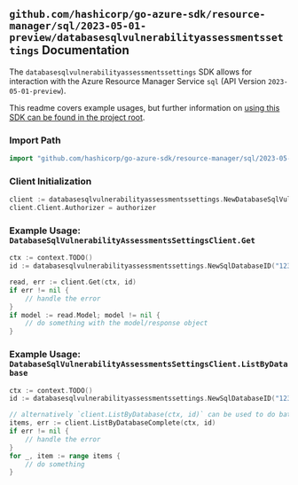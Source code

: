 
## `github.com/hashicorp/go-azure-sdk/resource-manager/sql/2023-05-01-preview/databasesqlvulnerabilityassessmentssettings` Documentation

The `databasesqlvulnerabilityassessmentssettings` SDK allows for interaction with the Azure Resource Manager Service `sql` (API Version `2023-05-01-preview`).

This readme covers example usages, but further information on [using this SDK can be found in the project root](https://github.com/hashicorp/go-azure-sdk/tree/main/docs).

### Import Path

```go
import "github.com/hashicorp/go-azure-sdk/resource-manager/sql/2023-05-01-preview/databasesqlvulnerabilityassessmentssettings"
```


### Client Initialization

```go
client := databasesqlvulnerabilityassessmentssettings.NewDatabaseSqlVulnerabilityAssessmentsSettingsClientWithBaseURI("https://management.azure.com")
client.Client.Authorizer = authorizer
```


### Example Usage: `DatabaseSqlVulnerabilityAssessmentsSettingsClient.Get`

```go
ctx := context.TODO()
id := databasesqlvulnerabilityassessmentssettings.NewSqlDatabaseID("12345678-1234-9876-4563-123456789012", "example-resource-group", "serverValue", "databaseValue")

read, err := client.Get(ctx, id)
if err != nil {
	// handle the error
}
if model := read.Model; model != nil {
	// do something with the model/response object
}
```


### Example Usage: `DatabaseSqlVulnerabilityAssessmentsSettingsClient.ListByDatabase`

```go
ctx := context.TODO()
id := databasesqlvulnerabilityassessmentssettings.NewSqlDatabaseID("12345678-1234-9876-4563-123456789012", "example-resource-group", "serverValue", "databaseValue")

// alternatively `client.ListByDatabase(ctx, id)` can be used to do batched pagination
items, err := client.ListByDatabaseComplete(ctx, id)
if err != nil {
	// handle the error
}
for _, item := range items {
	// do something
}
```
